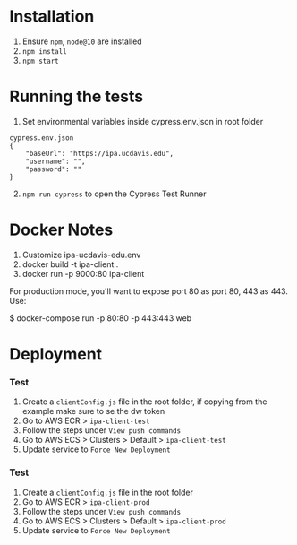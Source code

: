# Installation
1. Ensure `npm`, `node@10` are installed
2. `npm install`
3. `npm start`

# Running the tests
1. Set environmental variables inside cypress.env.json in root folder
```
cypress.env.json
{
    "baseUrl": "https://ipa.ucdavis.edu",
    "username": "",
    "password": ""
}
```
2. `npm run cypress` to open the Cypress Test Runner

# Docker Notes
1. Customize ipa-ucdavis-edu.env
2. docker build -t ipa-client .
3. docker run -p 9000:80 ipa-client

For production mode, you'll want to expose port 80 as port 80, 443 as 443. Use:

$ docker-compose run -p 80:80 -p 443:443 web

# Deployment
### Test
1. Create a `clientConfig.js` file in the root folder, if copying from the example make sure to se the dw token
2. Go to AWS ECR > `ipa-client-test`
3. Follow the steps under `View push commands`
4. Go to AWS ECS > Clusters > Default > `ipa-client-test`
5. Update service to `Force New Deployment`

### Test
1. Create a `clientConfig.js` file in the root folder
2. Go to AWS ECR > `ipa-client-prod`
3. Follow the steps under `View push commands`
4. Go to AWS ECS > Clusters > Default > `ipa-client-prod`
5. Update service to `Force New Deployment`
